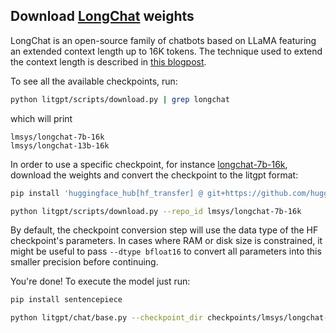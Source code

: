 ## Download [LongChat](https://lmsys.org/blog/2023-06-29-longchat) weights

LongChat is an open-source family of chatbots based on LLaMA featuring an extended context length up to 16K tokens.
The technique used to extend the context length is described in [this blogpost](https://kaiokendev.github.io/context).

To see all the available checkpoints, run:

```bash
python litgpt/scripts/download.py | grep longchat
```

which will print

```text
lmsys/longchat-7b-16k
lmsys/longchat-13b-16k
```

In order to use a specific checkpoint, for instance [longchat-7b-16k](https://huggingface.co/lmsys/longchat-7b-16k), download the weights and convert the checkpoint to the litgpt format:

```bash
pip install 'huggingface_hub[hf_transfer] @ git+https://github.com/huggingface/huggingface_hub'

python litgpt/scripts/download.py --repo_id lmsys/longchat-7b-16k
```

By default, the checkpoint conversion step will use the data type of the HF checkpoint's parameters. In cases where RAM
or disk size is constrained, it might be useful to pass `--dtype bfloat16` to convert all parameters into this smaller precision before continuing.

You're done! To execute the model just run:

```bash
pip install sentencepiece

python litgpt/chat/base.py --checkpoint_dir checkpoints/lmsys/longchat-7b-16k
```
